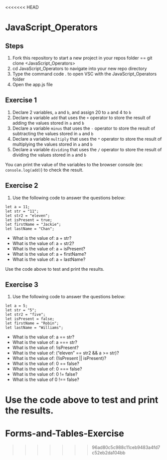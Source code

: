 <<<<<<< HEAD
# JavaScript_Operators

## Steps

1. Fork this repository to start a new project in your repos folder == git clone <JavaScript_Operators>
2. cd JavaScript_Operators to navigate into your new repo directory
3. Type the command code . to open VSC with the JavaScript_Operators folder
4. Open the app.js file

## Exercise 1

1. Declare 2 variables, `a` and `b`, and assign 20 to `a` and 4 to `b`
2. Declare a variable `add` that uses the `+` operator to store the result of adding the values stored in `a` and `b`
3. Declare a variable `minus` that uses the `-` operator to store the result of subtracting the values stored in `a` and `b`
4. Declare a variable `multiply` that uses the `*` operator to store the result of multiplying the values stored in `a` and `b`
5. Declare a variable `dividing` that uses the `/` operator to store the result of dividing the values stored in `a` and `b`

You can print the value of the variables to the browser console (ex: `console.log(add)`) to check the result.

## Exercise 2

1. Use the following code to answer the questions below:

```
let a = 11;
let str = "11";
let str2 = "eleven";
let isPresent = true;
let firstName = "Jackie";
let lastName = "Chan";
```

- What is the value of: a + str?
- What is the value of: a + str2?
- What is the value of: a + isPresent?
- What is the value of: a + firstName?
- What is the value of: a + lastName?

Use the code above to test and print the results.

## Exercise 3

1. Use the following code to answer the questions below:

```
let a = 5;
let str = "5";
let str2 = "five";
let isPresent = false;
let firstName = "Robin";
let lastName = "Williams";
```

- What is the value of: a == str?
- What is the value of: a === str?
- What is the value of: !isPresent?
- What is the value of: (“eleven” == str2 && a >= str)?
- What is the value of: (!isPresent || isPresent)?
- What is the value of: 0 == false?
- What is the value of: 0 === false?
- What is the value of: 0 != false?
- What is the value of 0 !== false?

Use the code above to test and print the results.
=======
# Forms-and-Tables-Exercise
>>>>>>> 96ad80c5c988c11ceb9483a4fd7c52eb2da104bb
